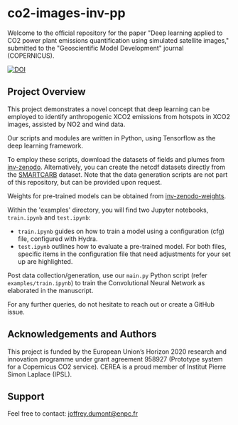 # co2-images-inv-pp



Welcome to the official repository for the paper "Deep learning applied to CO2 power plant emissions quantification using simulated satellite images," submitted to the "Geoscientific Model Development" journal (COPERNICUS).


[![DOI](https://zenodo.org/badge/DOI/10.5281/zenodo.8096760.svg)](https://doi.org/10.5281/zenodo.8096760)

## Project Overview

This project demonstrates a novel concept that deep learning can be employed to identify anthropogenic XCO2 emissions from hotspots in XCO2 images, assisted by NO2 and wind data.

Our scripts and modules are written in Python, using Tensorflow as the deep learning framework.

To employ these scripts, download the datasets of fields and plumes from [inv-zenodo](https://doi.org/10.5281/zenodo.8095487).
Alternatively, you can create the netcdf datasets directly from the [SMARTCARB](https://zenodo.org/record/4034266#.Yt6btp5BzmE) dataset. 
Note that the data generation scripts are not part of this repository, but can be provided upon request.

Weights for pre-trained models can be obtained from [inv-zenodo-weights](https://doi.org/10.5281/zenodo.8095487).

Within the 'examples' directory, you will find two Jupyter notebooks, `train.ipynb` and `test.ipynb`:
- `train.ipynb` guides on how to train a model using a configuration (cfg) file, configured with Hydra.
- `test.ipynb` outlines how to evaluate a pre-trained model.
For both files, specific items in the configuration file that need adjustments for your set up are highlighted.

Post data collection/generation, use our `main.py` Python script (refer `examples/train.ipynb`) to train the Convolutional Neural Network as elaborated in the manuscript.

For any further queries, do not hesitate to reach out or create a GitHub issue.

## Acknowledgements and Authors

This project is funded by the European Union’s Horizon 2020 research and innovation programme under grant agreement 958927 (Prototype system for a Copernicus CO2 service). 
CEREA is a proud member of Institut Pierre Simon Laplace (IPSL).

## Support

Feel free to contact: joffrey.dumont@enpc.fr
